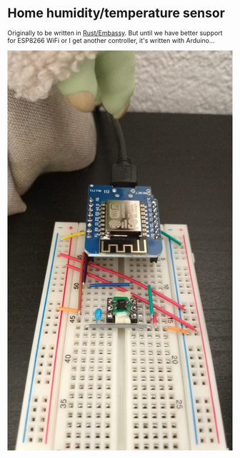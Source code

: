 # Home humidity/temperature sensor

Originally to be written in [Rust/Embassy](https://embassy.dev/). But until we have better support for ESP8266 WiFi or I get another controller, it's written with Arduino... 

![Breadboard](breadboard.jpeg)

